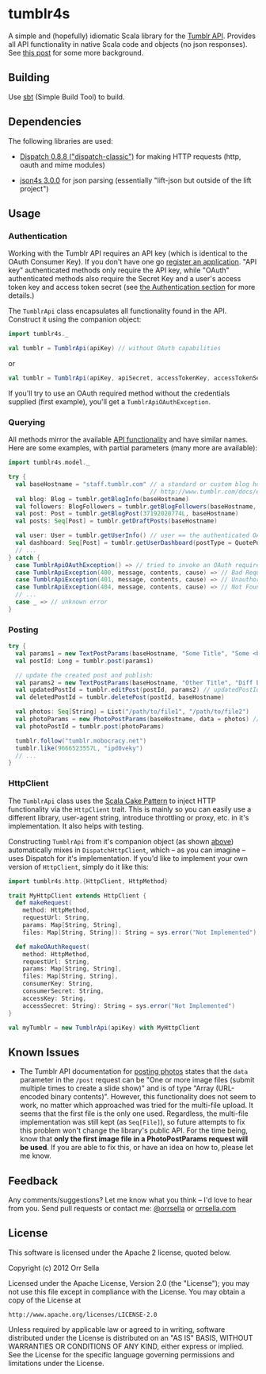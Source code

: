 # tumblr4s

A simple and (hopefully) idiomatic Scala library for the [Tumblr API](http://www.tumblr.com/docs/en/api/v2). Provides all API functionality in native Scala code and objects (no json responses). See [this post](http://orrsella.com/post/37654002423/introducing-tumblr4s-a-scala-library-for-the-tumblr-api) for some more background.

## Building

Use [sbt](http://www.scala-sbt.org/) (Simple Build Tool) to build.

## Dependencies

The following libraries are used:

* [Dispatch 0.8.8 ("dispatch-classic")](http://dispatch-classic.databinder.net/Dispatch.html) for making HTTP requests (http, oauth and mime modules)

* [json4s 3.0.0](http://json4s.org/) for json parsing (essentially "lift-json but outside of the lift project")

## Usage

### Authentication

Working with the Tumblr API requires an API key (which is identical to the OAuth Consumer Key). If you don't have one go [register an application](http://www.tumblr.com/oauth/apps). "API key" authenticated methods only require the API key, while "OAuth" authenticated methods also require the Secret Key and a user's access token key and access token secret (see [the Authentication section](http://www.tumblr.com/docs/en/api/v2#auth) for more details.)

The `TumblrApi` class encapsulates all functionality found in the API. Construct it using the companion object:

```scala
import tumblr4s._

val tumblr = TumblrApi(apiKey) // without OAuth capabilities
```

or

```scala
val tumblr = TumblrApi(apiKey, apiSecret, accessTokenKey, accessTokenSecret) // with OAuth capabilities
```

If you'll try to use an OAuth required method without the credentials supplied (first example), you'll get a `TumblrApiOAuthException`.

### Querying

All methods mirror the available [API functionality](http://www.tumblr.com/docs/en/api/v2) and have similar names. Here are some examples, with partial parameters (many more are available):

```scala
import tumblr4s.model._

try {
  val baseHostname = "staff.tumblr.com" // a standard or custom blog hostname, see:
                                        // http://www.tumblr.com/docs/en/api/v2#hostname
  val blog: Blog = tumblr.getBlogInfo(baseHostname)
  val followers: BlogFollowers = tumblr.getBlogFollowers(baseHostname, limit = 20, offset = 60)
  val post: Post = tumblr.getBlogPost(37192020774L, baseHostname)
  val posts: Seq[Post] = tumblr.getDraftPosts(baseHostname)

  val user: User = tumblr.getUserInfo() // user == the authenticated OAuth user (not some public blog)
  val dashboard: Seq[Post] = tumblr.getUserDashboard(postType = QuotePostType, includeNotesInfo = true)
  // ...
} catch {
  case TumblrApiOAuthException() => // tried to invoke an OAuth required method without needed credentials
  case TumblrApiException(400, message, contents, cause) => // Bad Request
  case TumblrApiException(401, message, contents, cause) => // Unauthorized
  case TumblrApiException(404, message, contents, cause) => // Not Found
  // ...
  case _ => // unknown error
}
```

### Posting

```scala
try {
  val params1 = new TextPostParams(baseHostname, "Some Title", "Some <b>body</b>", DraftPostState, ...)
  val postId: Long = tumblr.post(params1)

  // update the created post and publish:
  val params2 = new TextPostParams(baseHostname, "Other Title", "Diff body", PublishPostState)
  val updatedPostId = tumblr.editPost(postId, params2) // updatedPostId == postId
  val deletedPostId = tumblr.deletePost(postId, baseHostname)

  val photos: Seq[String] = List("/path/to/file1", "/path/to/file2")
  val photoParams = new PhotoPostParams(baseHostname, data = photos) // see known issues regarding photos
  val photoPostId = tumblr.post(photoParams)

  tumblr.follow("tumblr.mobocracy.net")
  tumblr.like(9666523557L, "ipd0veky")
  // ...
}
```

### HttpClient

The `TumblrApi` class uses the [Scala Cake Pattern](http://www.cakesolutions.net/teamblogs/2011/12/19/cake-pattern-in-depth/) to inject HTTP functionality via the `HttpClient` trait. This is mainly so you can easily use a different library, user-agent string, introduce throttling or proxy, etc. in it's implementation. It also helps with testing.

Constructing `TumblrApi` from it's companion object (as shown [above](#authentication)) automatically mixes in `DispatchHttpClient`, which – as you can imagine – uses Dispatch for it's implementation. If you'd like to implement your own version of `HttpClient`, simply do it like this:

```scala
import tumblr4s.http.{HttpClient, HttpMethod}

trait MyHttpClient extends HttpClient {
  def makeRequest(
    method: HttpMethod,
    requestUrl: String,
    params: Map[String, String],
    files: Map[String, String]): String = sys.error("Not Implemented")

  def makeOAuthRequest(
    method: HttpMethod,
    requestUrl: String,
    params: Map[String, String],
    files: Map[String, String],
    consumerKey: String,
    consumerSecret: String,
    accessKey: String,
    accessSecret: String): String = sys.error("Not Implemented")
}

val myTumblr = new TumblrApi(apiKey) with MyHttpClient
```

## Known Issues

* The Tumblr API documentation for [posting photos](http://www.tumblr.com/docs/en/api/v2#posting) states that the `data` parameter in the `/post` request can be "One or more image files (submit multiple times to create a slide show)" and is of type "Array (URL-encoded binary contents)". However, this functionality does not seem to work, no matter which approached was tried for the multi-file upload. It seems that the first file is the only one used. Regardless, the multi-file implementation was still kept (as `Seq[File]`), so future attempts to fix this problem won't change the library's public API. For the time being, know that __only the first image file in a PhotoPostParams request will be used__. If you are able to fix this, or have an idea on how to, please let me know.

## Feedback

Any comments/suggestions? Let me know what you think – I'd love to hear from you. Send pull requests or contact me: [@orrsella](http://twitter.com/orrsella) or [orrsella.com](http://orrsella.com)

## License

This software is licensed under the Apache 2 license, quoted below.

Copyright (c) 2012 Orr Sella

Licensed under the Apache License, Version 2.0 (the "License"); you may not use this file except in compliance with the License. You may obtain a copy of the License at

    http://www.apache.org/licenses/LICENSE-2.0

Unless required by applicable law or agreed to in writing, software distributed under the License is distributed on an "AS IS" BASIS, WITHOUT WARRANTIES OR CONDITIONS OF ANY KIND, either express or implied. See the License for the specific language governing permissions and limitations under the License.
